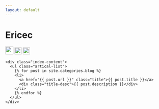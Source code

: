 ```yaml
---
layout: default
---
```


<body>
  <div class="index-wrapper">
    <div class="aside">
      <div class="info-card">
        <h1>Ericec</h1>
        <a href="http://weibo.com/719951113/" target="_blank"><img src="http://www.weibo.com/favicon.ico" alt="" width="25"/></a>
        <a href="https://www.douban.com/people/xiaowusheji/" target="_blank"><img src="http://www.douban.com/favicon.ico" alt="" width="22"/></a>
        <a href="http://instagram.com/ericecchou/" target="_blank"><img src="http://d36xtkk24g8jdx.cloudfront.net/bluebar/00c6602/images/ico/favicon.ico" alt="" width="22"/></a>
      </div>
      <div id="particles-js"></div>
    </div>

    <div class="index-content">
      <ul class="artical-list">
        {% for post in site.categories.blog %}
        <li>
          <a href="{{ post.url }}" class="title">{{ post.title }}</a>
          <div class="title-desc">{{ post.description }}</div>
        </li>
        {% endfor %}
      </ul>
    </div>
  </div>
</body>

